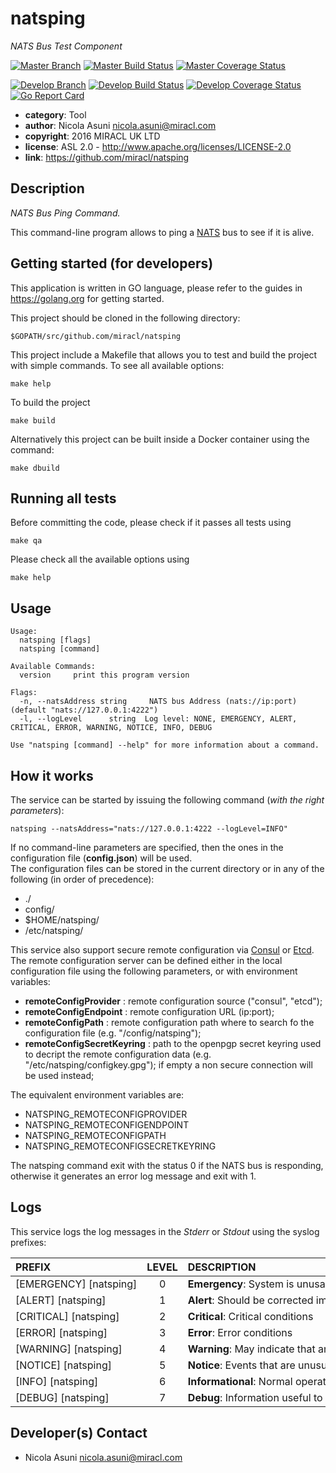 # natsping

*NATS Bus Test Component*

[![Master Branch](https://img.shields.io/badge/-master:-gray.svg)](https://github.com/miracl/natsping/tree/master)
[![Master Build Status](https://secure.travis-ci.org/miracl/natsping.png?branch=master)](https://travis-ci.org/miracl/natsping?branch=master)
[![Master Coverage Status](https://coveralls.io/repos/miracl/natsping/badge.svg?branch=master&service=github)](https://coveralls.io/github/miracl/natsping?branch=master)

[![Develop Branch](https://img.shields.io/badge/-develop:-gray.svg)](https://github.com/miracl/natsping/tree/develop)
[![Develop Build Status](https://secure.travis-ci.org/miracl/natsping.png?branch=develop)](https://travis-ci.org/miracl/natsping?branch=develop)
[![Develop Coverage Status](https://coveralls.io/repos/miracl/natsping/badge.svg?branch=develop&service=github)](https://coveralls.io/github/miracl/natsping?branch=develop)
[![Go Report Card](https://goreportcard.com/badge/github.com/miracl/natsping)](https://goreportcard.com/report/github.com/miracl/natsping)

* **category**:    Tool
* **author**:      Nicola Asuni <nicola.asuni@miracl.com>
* **copyright**:   2016 MIRACL UK LTD
* **license**:     ASL 2.0 - http://www.apache.org/licenses/LICENSE-2.0
* **link**:        https://github.com/miracl/natsping

## Description

*NATS Bus Ping Command.*

This command-line program allows to ping a [NATS](http://nats.io) bus to see if it is alive.


## Getting started (for developers)

This application is written in GO language, please refer to the guides in https://golang.org for getting started.

This project should be cloned in the following directory:
```
$GOPATH/src/github.com/miracl/natsping
```

This project include a Makefile that allows you to test and build the project with simple commands.
To see all available options:
```
make help
```

To build the project
```
make build
```


Alternatively this project can be built inside a Docker container using the command:
```
make dbuild
```

## Running all tests

Before committing the code, please check if it passes all tests using
```
make qa
```

Please check all the available options using
```
make help
```


## Usage

```
Usage:
  natsping [flags]
  natsping [command]

Available Commands:
  version     print this program version

Flags:
  -n, --natsAddress string     NATS bus Address (nats://ip:port) (default "nats://127.0.0.1:4222")
  -l, --logLevel      string  Log level: NONE, EMERGENCY, ALERT, CRITICAL, ERROR, WARNING, NOTICE, INFO, DEBUG

Use "natsping [command] --help" for more information about a command.
```

## How it works

The service can be started by issuing the following command (*with the right parameters*):

```
natsping --natsAddress="nats://127.0.0.1:4222 --logLevel=INFO"
```

If no command-line parameters are specified, then the ones in the configuration file (**config.json**) will be used.  
The configuration files can be stored in the current directory or in any of the following (in order of precedence):
* ./
* config/
* $HOME/natsping/
* /etc/natsping/


This service also support secure remote configuration via [Consul](https://www.consul.io/) or [Etcd](https://github.com/coreos/etcd).  
The remote configuration server can be defined either in the local configuration file using the following parameters, or with environment variables:

* **remoteConfigProvider** : remote configuration source ("consul", "etcd");
* **remoteConfigEndpoint** : remote configuration URL (ip:port);
* **remoteConfigPath** : remote configuration path where to search fo the configuration file (e.g. "/config/natsping");
* **remoteConfigSecretKeyring** : path to the openpgp secret keyring used to decript the remote configuration data (e.g. "/etc/natsping/configkey.gpg"); if empty a non secure connection will be used instead;

The equivalent environment variables are:

* NATSPING_REMOTECONFIGPROVIDER
* NATSPING_REMOTECONFIGENDPOINT
* NATSPING_REMOTECONFIGPATH
* NATSPING_REMOTECONFIGSECRETKEYRING


The natsping command exit with the status 0 if the NATS bus is responding, otherwise it generates an error log message and exit with 1.



## Logs

This service logs the log messages in the *Stderr* or *Stdout* using the syslog prefixes:


| PREFIX                              | LEVEL | DESCRIPTION                                                                            | OUTPUT |
|:----------------------------------- |:-----:|:-------------------------------------------------------------------------------------- |:------:|
|<nobr> [EMERGENCY] [natsping] </nobr>|   0   |<nobr> **Emergency**: System is unusable                                         </nobr>| Stderr |
|<nobr> [ALERT] [natsping]     </nobr>|   1   |<nobr> **Alert**: Should be corrected immediately                                </nobr>| Stderr |
|<nobr> [CRITICAL] [natsping]  </nobr>|   2   |<nobr> **Critical**: Critical conditions                                         </nobr>| Stderr |
|<nobr> [ERROR] [natsping]     </nobr>|   3   |<nobr> **Error**: Error conditions                                               </nobr>| Stderr |
|<nobr> [WARNING] [natsping]   </nobr>|   4   |<nobr> **Warning**: May indicate that an error will occur if action is not taken </nobr>| Stderr |
|<nobr> [NOTICE] [natsping]    </nobr>|   5   |<nobr> **Notice**: Events that are unusual, but not error conditions             </nobr>| Stderr |
|<nobr> [INFO] [natsping]      </nobr>|   6   |<nobr> **Informational**: Normal operational messages that require no action     </nobr>| Stderr |
|<nobr> [DEBUG] [natsping]     </nobr>|   7   |<nobr> **Debug**: Information useful to developers for debugging the application </nobr>| Stderr |



## Developer(s) Contact

* Nicola Asuni <nicola.asuni@miracl.com>
